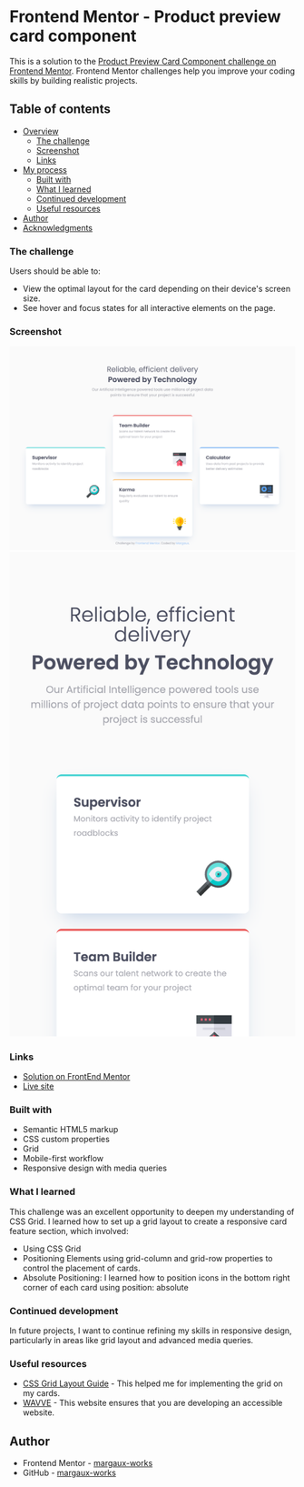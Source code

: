 # Frontend Mentor - Product preview card component

This is a solution to the [Product Preview Card Component challenge on Frontend Mentor](https://www.frontendmentor.io/challenges/product-preview-card-component-GO7UmttRfa). Frontend Mentor challenges help you improve your coding skills by building realistic projects.

## Table of contents

- [Overview](#overview)
  - [The challenge](#the-challenge)
  - [Screenshot](#screenshot)
  - [Links](#links)
- [My process](#my-process)
  - [Built with](#built-with)
  - [What I learned](#what-i-learned)
  - [Continued development](#continued-development)
  - [Useful resources](#useful-resources)
- [Author](#author)
- [Acknowledgments](#acknowledgments)

### The challenge

Users should be able to:

- View the optimal layout for the card depending on their device's screen size.
- See hover and focus states for all interactive elements on the page.

### Screenshot

![Mobile view](/img/screenshot_desktop.png)
![Desktop view](/img/screenshot_mobile.png)

### Links

- [Solution on FrontEnd Mentor](https://www.frontendmentor.io/solutions/four-card-feature-section-EW7Ck133im)
- [Live site](https://margaux-works.github.io/frontend_mentor_four-card-feature/)

### Built with

- Semantic HTML5 markup
- CSS custom properties
- Grid
- Mobile-first workflow
- Responsive design with media queries

### What I learned

This challenge was an excellent opportunity to deepen my understanding of CSS Grid. I learned how to set up a grid layout to create a responsive card feature section, which involved:

- Using CSS Grid
- Positioning Elements using grid-column and grid-row properties to control the placement of cards.
- Absolute Positioning: I learned how to position icons in the bottom right corner of each card using position: absolute

### Continued development

In future projects, I want to continue refining my skills in responsive design, particularly in areas like grid layout and advanced media queries.

### Useful resources

- [CSS Grid Layout Guide](https://css-tricks.com/snippets/css/complete-guide-grid/) - This helped me for implementing the grid on my cards.
- [WAVVE](https://wave.webaim.org/) - This website ensures that you are developing an accessible website.

## Author

- Frontend Mentor - [margaux-works](https://www.frontendmentor.io/profile/margaux-works)
- GitHub - [margaux-works](https://github.com/margaux-works)
